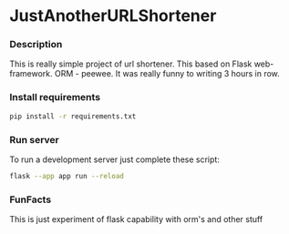# JustAnotherURLShortener

### Description

This is really simple project of url shortener. This based on Flask web-framework. ORM - peewee.
It was really funny to writing 3 hours in row.


### Install requirements

```bash
pip install -r requirements.txt
```


### Run server

To run a development server just complete these script:

```bash
flask --app app run --reload
```

### FunFacts

This is just experiment of flask capability with orm's and other stuff 
